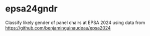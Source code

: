 # epsa24gndr
Classify likely gender of panel chairs at EPSA 2024 using data from https://github.com/benjaminguinaudeau/epsa2024
